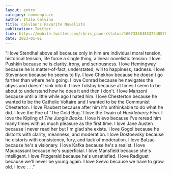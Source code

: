 ```yaml
---
layout: entry
category: commonplace
author: Italo Calvino
title: Calvino's Favorite Novelists
publication: Twitter
link: https://mobile.twitter.com/chris_power/status/1607333848337240070
date: 2023-01-01
---
```


"I love Stendhal above all because only in him are individual moral tension, historical tension, life force a single thing, a linear novelistic tension. I love Pushkin because he is clarity, irony, and seriousness. I love Hemingway because he is matter-of-fact, understated, will to happiness, sadness. I love Stevenson because he seems to fly. I love Chekhov because he doesn't go farther than where he's going. I love Conrad because he navigates the abyss and doesn't sink into it. I love Tolstoy because at times I seem to be about to understand how he does it and then I don't. I love Manzoni because until a little while ago I hated him. I love Chesterton because he wanted to be the Catholic Voltaire and I wanted to be the Communist Chesterton. I love Flaubert because after him it's unthinkable to do what he did. I love the Poe of 'The Gold Bug.' I love the Twain of *Huckleberry Finn*. I love the Kipling of *The Jungle Books*. I love Nievo because I've reread him many times with as much pleasure as the first time. I love Jane Austen because I never read her but I'm glad she exists. I love Gogol because he distorts with clarity, meanness, and moderation. I love Dostoevsky because he distorts with consistency, fury, and lack of moderation. I love Balzac because he's a visionary. I love Kafka because he's a realist. I love Maupassant because he's superficial. I love Mansfield because she's intelligent. I love Fitzgerald because he's unsatisfied. I love Radiguet because we'll never be young again. I love Svevo because we have to grow old. I love . . ."
